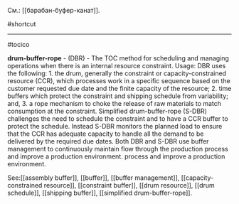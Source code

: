 См.: [[барабан-буфер-канат]].

#shortcut




<hr/>

#tocico

<b>drum-buffer-rope</b> - (DBR) - The TOC method for scheduling and managing operations when there is an internal resource constraint. 
Usage: DBR uses the following: 1. the drum, generally the constraint or capacity-constrained resource (CCR), which processes work in a specific sequence based on the customer requested due date and the finite capacity of the resource; 2. time buffers which protect the constraint and shipping schedule from variability; and, 3. a rope mechanism to choke the release of raw materials to match consumption at the constraint. Simplified drum-buffer-rope (S-DBR) challenges the need to schedule the constraint and to have a CCR buffer to protect the schedule.  Instead S-DBR monitors the planned load to ensure that the CCR has adequate capacity to handle all the demand to be delivered by the required due dates.  Both DBR and S-DBR use buffer management to continuously maintain flow through the production process and improve a production environment. process and improve a production environment. 



See:[[assembly buffer]], [[buffer]], [[buffer management]], [[capacity-constrained resource]], [[constraint buffer]], [[drum resource]], [[drum schedule]], [[shipping buffer]], [[simplified drum-buffer-rope]].
